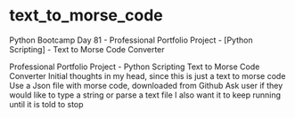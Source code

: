 # text_to_morse_code
Python Bootcamp Day 81 - Professional Portfolio Project - [Python Scripting] - Text to Morse Code Converter

Professional Portfolio Project - Python Scripting
Text to Morse Code Converter
Initial thoughts in my head, since this is just a text to morse code
Use a Json file with morse code, downloaded from Github
Ask user if they would like to type a string or parse a text file
I also want it to keep running until it is told to stop
